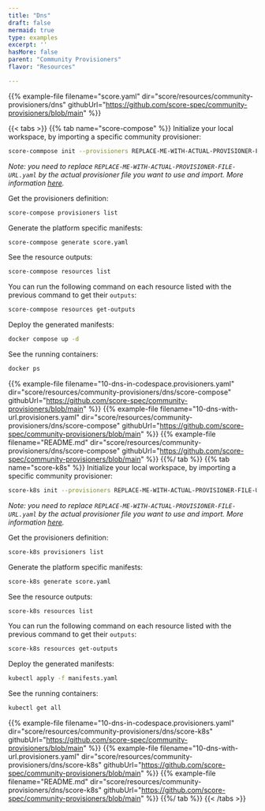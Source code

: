 ```yaml
---
title: "Dns"
draft: false
mermaid: true
type: examples
excerpt: ''
hasMore: false
parent: "Community Provisioners"
flavor: "Resources"

---
```


{{% example-file filename="score.yaml" dir="score/resources/community-provisioners/dns" githubUrl="https://github.com/score-spec/community-provisioners/blob/main" %}}

{{< tabs >}}
{{% tab name="score-compose" %}}
Initialize your local workspace, by importing a specific community provisioner:

```bash
score-commpose init --provisioners REPLACE-ME-WITH-ACTUAL-PROVISIONER-FILE-URL.yaml
```

_Note: you need to replace `REPLACE-ME-WITH-ACTUAL-PROVISIONER-FILE-URL.yaml` by the actual provisioner file you want to use and import. More information [here](https://docs.score.dev/docs/score-implementation/score-compose/resources-provisioners/#install-provisioner-files)._

Get the provisioners definition:

```bash
score-compose provisioners list
```

Generate the platform specific manifests:

```bash
score-commpose generate score.yaml
```

See the resource outputs:

```bash
score-commpose resources list
```

You can run the following command on each resource listed with the previous command to get their `outputs`:

```bash
score-commpose resources get-outputs
```

Deploy the generated manifests:

```bash
docker compose up -d
```

See the running containers:

```bash
docker ps
```

{{% example-file filename="10-dns-in-codespace.provisioners.yaml" dir="score/resources/community-provisioners/dns/score-compose" githubUrl="https://github.com/score-spec/community-provisioners/blob/main" %}}
{{% example-file filename="10-dns-with-url.provisioners.yaml" dir="score/resources/community-provisioners/dns/score-compose" githubUrl="https://github.com/score-spec/community-provisioners/blob/main" %}}
{{% example-file filename="README.md" dir="score/resources/community-provisioners/dns/score-compose" githubUrl="https://github.com/score-spec/community-provisioners/blob/main" %}}
{{%/ tab %}}
{{% tab name="score-k8s" %}}
Initialize your local workspace, by importing a specific community provisioner:

```bash
score-k8s init --provisioners REPLACE-ME-WITH-ACTUAL-PROVISIONER-FILE-URL.yaml
```

_Note: you need to replace `REPLACE-ME-WITH-ACTUAL-PROVISIONER-FILE-URL.yaml` by the actual provisioner file you want to use and import. More information [here](https://docs.score.dev/docs/score-implementation/score-k8s/resources-provisioners/#install-provisioner-files)._

Get the provisioners definition:

```bash
score-k8s provisioners list
```

Generate the platform specific manifests:

```bash
score-k8s generate score.yaml
```

See the resource outputs:

```bash
score-k8s resources list
```

You can run the following command on each resource listed with the previous command to get their `outputs`:

```bash
score-k8s resources get-outputs
```

Deploy the generated manifests:

```bash
kubectl apply -f manifests.yaml
```

See the running containers:

```bash
kubectl get all
```

{{% example-file filename="10-dns-in-codespace.provisioners.yaml" dir="score/resources/community-provisioners/dns/score-k8s" githubUrl="https://github.com/score-spec/community-provisioners/blob/main" %}}
{{% example-file filename="10-dns-with-url.provisioners.yaml" dir="score/resources/community-provisioners/dns/score-k8s" githubUrl="https://github.com/score-spec/community-provisioners/blob/main" %}}
{{% example-file filename="README.md" dir="score/resources/community-provisioners/dns/score-k8s" githubUrl="https://github.com/score-spec/community-provisioners/blob/main" %}}
{{%/ tab %}}
{{< /tabs >}}
